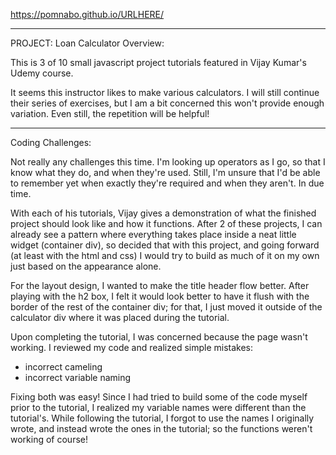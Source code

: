 https://pomnabo.github.io/URLHERE/

------------------------------
PROJECT: Loan Calculator
Overview:

This is 3 of 10 small javascript project tutorials featured in Vijay Kumar's Udemy course.

It seems this instructor likes to make various calculators. I will still continue their series of exercises, but I am a bit concerned this won't provide enough variation. Even still, the repetition will be helpful!

------------------------------
Coding Challenges:

Not really any challenges this time. I'm looking up operators as I go, so that I know what they do, and when they're used. Still, I'm unsure that I'd be able to remember yet when exactly they're required and when they aren't. In due time.

With each of his tutorials, Vijay gives a demonstration of what the finished project should look like and how it functions. After 2 of these projects, I can already see a pattern where everything takes place inside a neat little widget (container div), so decided that with this project, and going forward (at least with the html and css) I would try to build as much of it on my own just based on the appearance alone.

For the layout design, I wanted to make the title header flow better. After playing with the h2 box, I felt it would look better to have it flush with the border of the rest of the container div; for that, I just moved it outside of the calculator div where it was placed during the tutorial.

Upon completing the tutorial, I was concerned because the page wasn't working. I reviewed my code and realized simple mistakes:
- incorrect cameling
- incorrect variable naming

Fixing both was easy! Since I had tried to build some of the code myself prior to the tutorial, I realized my variable names were different than the tutorial's. While following the tutorial, I forgot to use the names I originally wrote, and instead wrote the ones in the tutorial; so the functions weren't working of course!

